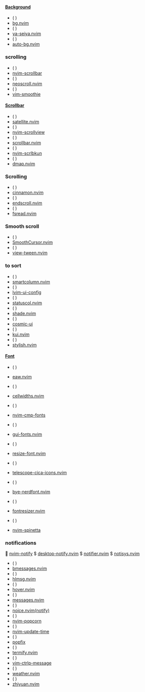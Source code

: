 #### [Background](https://yutkat.github.io/my-neovim-pluginlist/#background)
* ( )
* [bg.nvim](https://github.com/typicode/bg.nvim)
* ( )
* [ya-seiya.nvim](https://github.com/orumin/ya-seiya.nvim)
* ( )
* [auto-bg.nvim](https://github.com/wangl-cc/auto-bg.nvim)
### scrolling
* ( )
* [nvim-scrollbar](https://github.com/petertriho/nvim-scrollbar)
* ( )
* [neoscroll.nvim](https://github.com/karb94/neoscroll.nvim)
* ( )
* [vim-smoothie](https://github.com/psliwka/vim-smoothie)
#### [Scrollbar](https://yutkat.github.io/my-neovim-pluginlist/#scrollbar)
* ( )
* [satellite.nvim](https://github.com/lewis6991/satellite.nvim)
* ( )
* [nvim-scrollview](https://github.com/dstein64/nvim-scrollview)
* ( )
* [scrollbar.nvim](https://github.com/Xuyuanp/scrollbar.nvim)
* ( )
* [nvim-scrlbkun](https://github.com/kensyo/nvim-scrlbkun)
* ( )
* [dmap.nvim](https://github.com/doums/dmap.nvim)
### Scrolling
* ( )
* [cinnamon.nvim](https://github.com/declancm/cinnamon.nvim)
* ( )
* [endscroll.nvim](https://github.com/plax-00/endscroll.nvim)
* ( )
* [fsread.nvim](https://github.com/nullchilly/fsread.nvim)
### Smooth scroll
* ( )
* [SmoothCursor.nvim](https://github.com/gen740/SmoothCursor.nvim)
* ( )
* [view-tween.nvim](https://github.com/sindrets/view-tween.nvim)
### to sort
* ( )
* [smartcolumn.nvim](https://github.com/m4xshen/smartcolumn.nvim)
* ( )
* [lvim-ui-config](https://github.com/lvim-tech/lvim-ui-config)
* ( )
* [statuscol.nvim](https://github.com/luukvbaal/statuscol.nvim)
* ( )
* [shade.nvim](https://github.com/sunjon/shade.nvim)
* ( )
* [cosmic-ui](https://github.com/CosmicNvim/cosmic-ui)
* ( )
* [kui.nvim](https://github.com/romgrk/kui.nvim)
* ( )
* [stylish.nvim](https://github.com/sunjon/stylish.nvim)
 #### [Font](https://yutkat.github.io/my-neovim-pluginlist/#font)
* ( )
* [eaw.nvim](https://github.com/delphinus/eaw.nvim)
* ( )
* [cellwidths.nvim](https://github.com/delphinus/cellwidths.nvim)
* ( )
* [nvim-cmp-fonts](https://github.com/amarakon/nvim-cmp-fonts)
* ( )
* [gui-fonts.nvim](https://github.com/NycRat/gui-fonts.nvim)
* ( )
* [resize-font.nvim](https://github.com/allvpv/resize-font.nvim)
* ( )
* [telescope-cica-icons.nvim](https://github.com/tetzng/telescope-cica-icons.nvim)
* ( )
* [bye-nerdfont.nvim](https://github.com/dullmode/bye-nerdfont.nvim)
* ( )
* [fontresizer.nvim](https://github.com/abcdefg233/fontresizer.nvim)

* ( )
* [nvim-spinetta](https://github.com/javio7/nvim-spinetta)
### notifications
 [nvim-notify](https://github.com/rcarriga/nvim-notify)
$ [desktop-notify.nvim](https://github.com/simrat39/desktop-notify.nvim)
$ [notifier.nvim](https://github.com/vigoux/notifier.nvim)
$ [notisys.nvim](https://github.com/phaazon/notisys.nvim)
* ( )
* [bmessages.nvim](https://github.com/ariel-frischer/bmessages.nvim)
* ( )
* [hlmsg.nvim](https://github.com/notomo/hlmsg.nvim)
* ( )
* [hover.nvim](https://github.com/lewis6991/hover.nvim)
* ( )
* [messages.nvim](https://github.com/AckslD/messages.nvim)
* ( )
* [noice.nvim(notify)](https://github.com/folke/noice.nvim)
* ( )
* [nvim-popcorn](https://github.com/javio7/nvim-popcorn)
* ( )
* [nvim-update-time](https://github.com/StonyBoy/nvim-update-time)
* ( )
* [popfix](https://github.com/RishabhRD/popfix)
* ( )
* [termify.nvim](https://github.com/dgyurov/termify.nvim)
* ( )
* [vim-ctrlp-message](https://github.com/wsdjeg/vim-ctrlp-message)
* ( )
* [weather.nvim](https://github.com/ellisonleao/weather.nvim)
* ( )
* [zhiyuan.nvim](https://github.com/haolian9/zhiyuan.nvim)
